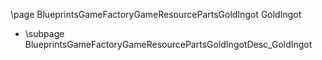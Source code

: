 \page BlueprintsGameFactoryGameResourcePartsGoldIngot GoldIngot
- \subpage BlueprintsGameFactoryGameResourcePartsGoldIngotDesc_GoldIngot
